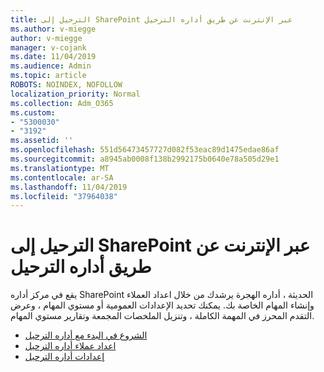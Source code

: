 ```yaml
---
title: الترحيل إلى SharePoint عبر الإنترنت عن طريق أداره الترحيل
ms.author: v-miegge
author: v-miegge
manager: v-cojank
ms.date: 11/04/2019
ms.audience: Admin
ms.topic: article
ROBOTS: NOINDEX, NOFOLLOW
localization_priority: Normal
ms.collection: Adm_O365
ms.custom:
- "5300030"
- "3192"
ms.assetid: ''
ms.openlocfilehash: 551d56473457727d082f53eac89d1475edae86af
ms.sourcegitcommit: a8945ab0008f138b2992175b0640e78a505d29e1
ms.translationtype: MT
ms.contentlocale: ar-SA
ms.lasthandoff: 11/04/2019
ms.locfileid: "37964038"
---
```

# <a name="migrating-to-sharepoint-online-via-migration-manager"></a>الترحيل إلى SharePoint عبر الإنترنت عن طريق أداره الترحيل

يقع في مركز أداره SharePoint الحديثة ، أداره الهجرة يرشدك من خلال اعداد العملاء وإنشاء المهام الخاصة بك. يمكنك تحديد الإعدادات العمومية أو مستوي المهام ، وعرض التقدم المحرز في المهمة الكاملة ، وتنزيل الملخصات المجمعة وتقارير مستوي المهام.

* [الشروع في البدء مع أداره الترحيل](https://docs.microsoft.com/sharepointmigration/mm-get-started)
* [اعداد عملاء أداره الترحيل](https://docs.microsoft.com/sharepointmigration/mm-setup-clients)
* [إعدادات أداره الترحيل](https://docs.microsoft.com/sharepointmigration/mm-settings)